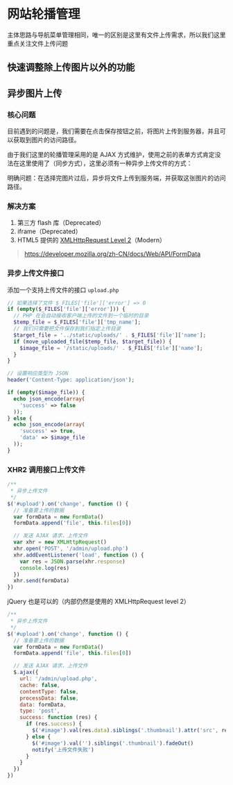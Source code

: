 # 网站轮播管理

主体思路与导航菜单管理相同，唯一的区别是这里有文件上传需求，所以我们这里重点关注文件上传问题

## 快速调整除上传图片以外的功能

<!-- JSON 解析失败是因为转义字符问题 -->


## 异步图片上传

### 核心问题

目前遇到的问题是，我们需要在点击保存按钮之前，将图片上传到服务器，并且可以获取到图片的访问路径。

由于我们这里的轮播管理采用的是 AJAX 方式维护，使用之前的表单方式肯定没法在这里使用了（同步方式），这里必须有一种异步上传文件的方式：

明确问题：在选择完图片过后，异步将文件上传到服务端，并获取这张图片的访问路径。

### 解决方案

1. 第三方 flash 库（Deprecated）
1. iframe（Deprecated）
2. HTML5 提供的 [XMLHttpRequest Level 2](https://developer.mozilla.org/cn/docs/Web/API/XMLHttpRequest/Using_XMLHttpRequest#提交表单和上传文件)（Modern）

> https://developer.mozilla.org/zh-CN/docs/Web/API/FormData

### 异步上传文件接口

添加一个支持上传文件的接口 `upload.php`

```php
// 如果选择了文件 $_FILES['file']['error'] => 0
if (empty($_FILES['file']['error'])) {
  // PHP 在会自动接收客户端上传的文件到一个临时的目录
  $temp_file = $_FILES['file']['tmp_name'];
  // 我们只需要把文件保存到我们指定上传目录
  $target_file = '../static/uploads/' . $_FILES['file']['name'];
  if (move_uploaded_file($temp_file, $target_file)) {
    $image_file = '/static/uploads/' . $_FILES['file']['name'];
  }
}

// 设置响应类型为 JSON
header('Content-Type: application/json');

if (empty($image_file)) {
  echo json_encode(array(
    'success' => false
  ));
} else {
  echo json_encode(array(
    'success' => true,
    'data' => $image_file
  ));
}
```


### XHR2 调用接口上传文件

```js
/**
 * 异步上传文件
 */
$('#upload').on('change', function () {
  // 准备要上传的数据
  var formData = new FormData()
  formData.append('file', this.files[0])

  // 发送 AJAX 请求，上传文件
  var xhr = new XMLHttpRequest()
  xhr.open('POST', '/admin/upload.php')
  xhr.addEventListener('load', function () {
    var res = JSON.parse(xhr.response)
    console.log(res)
  })
  xhr.send(formData)
})
```


jQuery 也是可以的（内部仍然是使用的 XMLHttpRequest level 2）

```js
/**
 * 异步上传文件
 */
$('#upload').on('change', function () {
  // 准备要上传的数据
  var formData = new FormData()
  formData.append('file', this.files[0])

  // 发送 AJAX 请求，上传文件
  $.ajax({
    url: '/admin/upload.php',
    cache: false,
    contentType: false,
    processData: false,
    data: formData,
    type: 'post',
    success: function (res) {
      if (res.success) {
        $('#image').val(res.data).siblings('.thumbnail').attr('src', res.data).fadeIn()
      } else {
        $('#image').val('').siblings('.thumbnail').fadeOut()
        notify('上传文件失败')
      }
    }
  })
})
```

